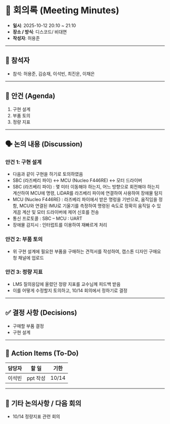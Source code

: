 # 📝 회의록 (Meeting Minutes)

- **일시**: 2025-10-12 20:10 ~ 21:10
- **장소 / 방식**: 디스코드/ 비대면
- **작성자**: 허용준

---

## 👥 참석자
- 참석: 허용준, 김승재, 이석빈, 최진운, 이채은

---

## 📌 안건 (Agenda)
1. 구현 설계
2. 부품 토의
3. 정량 지표

---

## 🗣️ 논의 내용 (Discussion)
### 안건 1: 구현 설계
- 다음과 같이 구현을 하기로 토의하였음
- SBC (라즈베리 파이) <-> MCU (Nucleo F446RE) <-> 모터 드라이버
- SBC (라즈베리 파이) : 몇 미터 이동해야 하는지, 어느 방향으로 회전해야 하는지 계산하여 MCU에 명령, LiDAR를 라즈베리 파이에 연결하여 사용하여 장애물 탐지
- MCU (Nucleo F446RE) : 라즈베리 파이에서 받은 명렁을 기반으로, 움직임을 정함, MCU와 연결된 IMU로 기울기를 측정하여 명령된 속도로 정확히 움직일 수 있게끔 계산 및 모터 드라이버에 제어 신호를 전송
- 통신 프로토콜 : SBC – MCU : UART
- 장애물 감지시 : 인터럽트를 이용하여 재빠르게 처리

### 안건 2: 부품 토의
- 위 구현 설계에 필요한 부품을 구매하는 견적서를 작성하여, 캡스톤 디자인 구매요청 채널에 업로드

### 안건 3: 정량 지표
- LMS 질의응답에 올렸던 정량 지표를 교수님께 피드백 받음
- 이를 어떻게 수정할지 토의하고, 10/14 회의에서 정하기로 결정

   
---

## ✅ 결정 사항 (Decisions)
- 구매할 부품 결정
- 구현 설계

---

## 🚀 Action Items (To-Do)
| 담당자 | 할 일 | 기한 |
|--------|--------|------|
| 이석빈 | ppt 작성 | 10/14|


---

## 📌 기타 논의사항 / 다음 회의
- 10/14 정량지표 관련 회의
